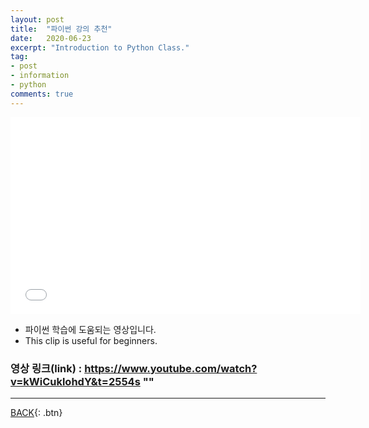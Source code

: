 ```yaml
---
layout: post
title:  "파이썬 강의 추천"
date:   2020-06-23
excerpt: "Introduction to Python Class."
tag:
- post
- information
- python
comments: true
---
```

<iframe width="560" height="315" src="//www.youtube.com/watch?v=kWiCuklohdY&t=2554s" frameborder="0"> </iframe>

- 파이썬 학습에 도움되는 영상입니다.
- This clip is useful for beginners.


### 영상 링크(link) : <a href="https://www.youtube.com/watch?v=kWiCuklohdY&t=2554s"><b>https://www.youtube.com/watch?v=kWiCuklohdY&t=2554s</b></a> ""

---

[BACK](https://hoj0610.github.io/posts/){: .btn}
